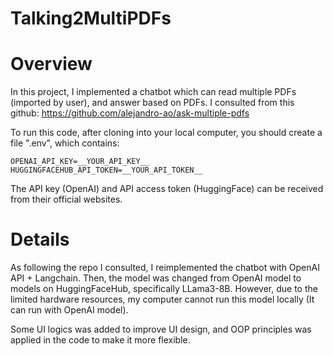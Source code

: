 # Talking2MultiPDFs

# Overview
In this project, I implemented a chatbot which can read multiple PDFs (imported by user), and answer based on PDFs. I consulted from this github: https://github.com/alejandro-ao/ask-multiple-pdfs

To run this code, after cloning into your local computer, you should create a file ".env", which contains:

```
OPENAI_API_KEY=__YOUR_API_KEY__
HUGGINGFACEHUB_API_TOKEN=__YOUR_API_TOKEN__
```

The API key (OpenAI) and API access token (HuggingFace) can be received from their official websites.

# Details

As following the repo I consulted, I reimplemented the chatbot with OpenAI API + Langchain. Then, the model was changed from OpenAI model to models on HuggingFaceHub, specifically LLama3-8B. However, due to the limited hardware resources, my computer cannot run this model locally (It can run with OpenAI model).

Some UI logics was added to improve UI design, and OOP principles was applied in the code to make it more flexible.
